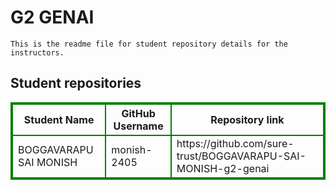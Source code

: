 # G2 GENAI
    This is the readme file for student repository details for the instructors.
## Student repositories 
<table style="border : 2px solid green; width:100%;">
<tr >
<th style="border : 2px solid green;">Student Name</th>
<th style="border : 2px solid green;">GitHub Username</th>
<th style="border : 2px solid green;">Repository link</th>
</tr>
<tr style="border : 2px solid green;">
<td style="border : 2px solid green;">BOGGAVARAPU SAI MONISH</td> 

<td style="border : 2px solid green;">monish-2405</td> 

<td style="border : 2px solid green;">https://github.com/sure-trust/BOGGAVARAPU-SAI-MONISH-g2-genai</td> 
</tr>
